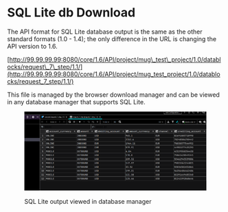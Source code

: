 # SQL Lite db Download

The API format for SQL Lite database output is the same as the other standard formats (1.0 - 1.4); the only difference in the URL is changing the API version to 1.6.

&#x20;[http://99.99.99.99:8080/core/1.6/API/project/mug\_test\_project/1.0/datablocks/request\_7\_step/1.1/](http://99.99.99.99:8080/core/1.6/API/project/mug_test_project/1.0/datablocks/request_7_step/1.1/)

&#x20;This file is managed by the browser download manager and can be viewed in any database manager that supports SQL Lite.

&#x20;

<figure><img src="../../../../../../.gitbook/assets/image (26) (1) (1) (1).png" alt=""><figcaption><p>SQL Lite output viewed in database manager</p></figcaption></figure>
